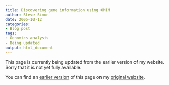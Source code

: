 ```yaml
---
title: Discovering gene information using OMIM
author: Steve Simon
date: 2005-10-12
categories:
- Blog post
tags:
- Genomics analysis
- Being updated
output: html_document
---
```


This page is currently being updated from the earlier version of my website. Sorry that it is not yet fully available.

<!---More--->

You can find an [earlier version][sim1] of this page on my [original website][sim2].


[sim1]: http://www.pmean.com/05/FindingGenesB.html
[sim2]: http://www.pmean.com/original_site.html
